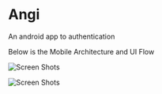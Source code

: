# Angi

An android app to authentication

Below is the Mobile Architecture and UI Flow

![Screen Shots](Resources/Mobile.jpeg?raw=true )

![Screen Shots](Resources/MobileUIFlow.jpeg?raw=true )


